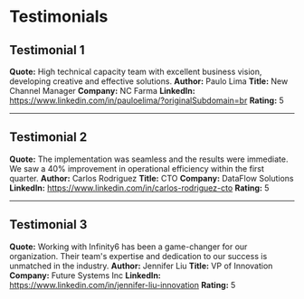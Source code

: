 # Testimonials

## Testimonial 1
**Quote:** High technical capacity team with excellent business vision, developing creative and effective solutions.
**Author:** Paulo Lima
**Title:** New Channel Manager
**Company:** NC Farma
**LinkedIn:** https://www.linkedin.com/in/pauloelima/?originalSubdomain=br
**Rating:** 5

---

## Testimonial 2
**Quote:** The implementation was seamless and the results were immediate. We saw a 40% improvement in operational efficiency within the first quarter.
**Author:** Carlos Rodriguez
**Title:** CTO
**Company:** DataFlow Solutions
**LinkedIn:** https://www.linkedin.com/in/carlos-rodriguez-cto
**Rating:** 5

---

## Testimonial 3
**Quote:** Working with Infinity6 has been a game-changer for our organization. Their team's expertise and dedication to our success is unmatched in the industry.
**Author:** Jennifer Liu
**Title:** VP of Innovation
**Company:** Future Systems Inc
**LinkedIn:** https://www.linkedin.com/in/jennifer-liu-innovation
**Rating:** 5
